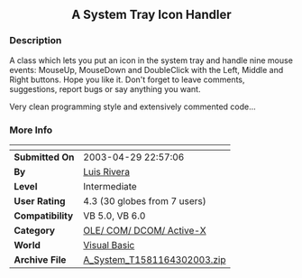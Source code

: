 ﻿<div align="center">

## A System Tray Icon Handler


</div>

### Description

A class which lets you put an icon in the system tray and handle nine mouse events: MouseUp, MouseDown and DoubleClick with the Left, Middle and Right buttons. Hope you like it. Don't forget to leave comments, suggestions, report bugs or say anything you want.

Very clean programming style and extensively commented code...
 
### More Info
 


<span>             |<span>
---                |---
**Submitted On**   |2003-04-29 22:57:06
**By**             |[Luis Rivera](https://github.com/Planet-Source-Code/PSCIndex/blob/master/ByAuthor/luis-rivera.md)
**Level**          |Intermediate
**User Rating**    |4.3 (30 globes from 7 users)
**Compatibility**  |VB 5\.0, VB 6\.0
**Category**       |[OLE/ COM/ DCOM/ Active\-X](https://github.com/Planet-Source-Code/PSCIndex/blob/master/ByCategory/ole-com-dcom-active-x__1-29.md)
**World**          |[Visual Basic](https://github.com/Planet-Source-Code/PSCIndex/blob/master/ByWorld/visual-basic.md)
**Archive File**   |[A\_System\_T1581164302003\.zip](https://github.com/Planet-Source-Code/luis-rivera-a-system-tray-icon-handler__1-45137/archive/master.zip)








